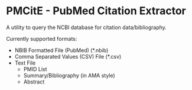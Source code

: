 # PMCitE - PubMed Citation Extractor
 A utility to query the NCBI database for citation data/bibliography.

 Currently supported formats:
  - NBIB Formatted File (PubMed) (*.nbib)
  - Comma Separated Values (CSV) File (*.csv)
  - Text File
    - PMID List
    - Summary/Bibliography (in AMA style)
    - Abstract